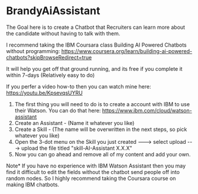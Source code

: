 # BrandyAiAssistant
The Goal here is to create a Chatbot that Recruiters can learn more about the candidate without having to talk with them.

I recommend taking the IBM Coursara class Building AI Powered Chatbots without programming:
https://www.coursera.org/learn/building-ai-powered-chatbots?skipBrowseRedirect=true

It will help you get off that ground running, and its free if you complete it within 7-days (Relatively easy to do) 

If you perfer a video how-to then you can watch mine here: https://youtu.be/KpsevqsUYRU

1. The first thing you will need to do is to create a account with IBM to use their Watson. You can do that here: https://www.ibm.com/cloud/watson-assistant
2. Create an Assistant - (Name it whatever you like)
3. Create a Skill - (The name will be overwritten in the next steps, so pick whatever you like)
4. Open the 3-dot menu on the Skill you just created ---> select upload ---> upload the file titled "skill-AI-Assistant X.X.X"
5. Now you can go ahead and remove all of my content and add your own.


Note* If you have no experience with IBM Watson Assistant then you may find it difficult to edit the fields without the chatbot send people off into random nodes. So I highly recommend taking the Coursara course on making IBM chatbots.

